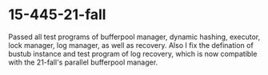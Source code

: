 # 15-445-21-fall
Passed all test programs of bufferpool manager, dynamic hashing, executor, lock manager, log manager, as well as recovery. Also I fix the defination of bustub instance and test program of log recovery, which is now compatible with the 21-fall's parallel bufferpool manager.
